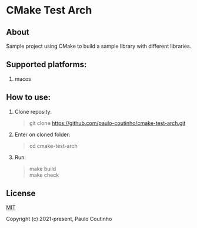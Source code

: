 # CMake Test Arch

## About

Sample project using CMake to build a sample library with different libraries.

## Supported platforms:

1. macos

## How to use:

1. Clone reposity:  
    > git clone https://github.com/paulo-coutinho/cmake-test-arch.git

2. Enter on cloned folder:  
    > cd cmake-test-arch

3. Run:  
    > make build  
    > make check    

## License

[MIT](http://opensource.org/licenses/MIT)

Copyright (c) 2021-present, Paulo Coutinho
